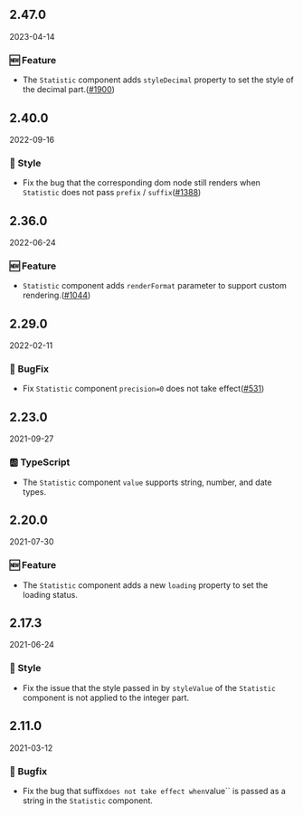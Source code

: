 ## 2.47.0

2023-04-14

### 🆕 Feature

- The `Statistic` component adds `styleDecimal` property to set the style of the decimal part.([#1900](https://github.com/arco-design/arco-design/pull/1900))

## 2.40.0

2022-09-16

### 💅 Style

- Fix the bug that the corresponding dom node still renders when `Statistic` does not pass `prefix` / `suffix`([#1388](https://github.com/arco-design/arco-design/pull/1388))

## 2.36.0

2022-06-24

### 🆕 Feature

- `Statistic` component adds `renderFormat` parameter to support custom rendering.([#1044](https://github.com/arco-design/arco-design/pull/1044))

## 2.29.0

2022-02-11

### 🐛 BugFix

- Fix `Statistic` component `precision=0` does not take effect([#531](https://github.com/arco-design/arco-design/pull/531))

## 2.23.0

2021-09-27

### 🆎 TypeScript

- The `Statistic` component `value` supports string, number, and date types.

## 2.20.0

2021-07-30

### 🆕 Feature

- The `Statistic` component adds a new `loading` property to set the loading status.

## 2.17.3

2021-06-24

### 💅 Style

- Fix the issue that the style passed in by `styleValue` of the `Statistic` component is not applied to the integer part.

## 2.11.0

2021-03-12

### 🐛 Bugfix

- Fix the bug that suffix`does not take effect when`value`` is passed as a string in the `Statistic` component.



